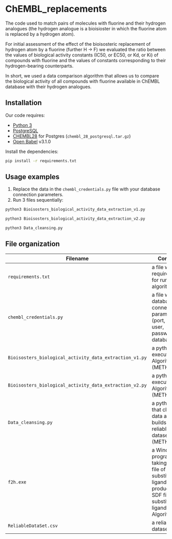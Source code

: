 # ChEMBL_replacements
The code used to match pairs of molecules with fluorine and their hydrogen analogues (the hydrogen analogue is a bioisioster in which the fluorine atom is replaced by a hydrogen atom).

For initial assessment of the effect of the bioisosteric replacement of hydrogen atom by a fluorine (further H → F) we evaluated the ratio between the values of biological activity constants (IC50, or EC50, or Kd, or Ki) of compounds with fluorine and the values of constants corresponding to their hydrogen-bearing counterparts.

In short, we used a data comparison algorithm that allows us to compare the biological activity of all compounds with fluorine available in ChEMBL database with their hydrogen analogues.

## Installation
Our code requires: 
- [Python 3](https://www.python.org/downloads/)
- [PostgreSQL](https://www.postgresql.org/download/)
- [CHEMBL28](https://chembl.gitbook.io/chembl-interface-documentation/downloads) for Postgres (`chembl_28_postgresql.tar.gz`)
- [Open Babel](https://openbabel.org/docs/dev/Installation/install.html) v3.1.0

Install the dependencies:

```sh
pip install -r requirements.txt
```

## Usage examples
1. Replace the data in the `chembl_credentials.py` file with your database connection parameters.
2. Run 3 files sequentially: 
```sh 
python3 Bioisosters_biological_activity_data_extraction_v1.py 
```
```sh 
python3 Bioisosters_biological_activity_data_extraction_v2.py 
```
```sh 
python3 Data_cleansing.py 
```

## File organization

| Filename | Comment |
| ------ | ------ |
| `requirements.txt` | a file with requirements for running algorithm files |
| `chembl_credentials.py` | a file with database connection parameters (port, host, user, password, database) |
| `Bioisosters_biological_activity_data_extraction_v1.py` | a python script executing Algorithm 1 (METHODS)|
| `Bioisosters_biological_activity_data_extraction_v2.py` | a python script executing Algorithm 2 (METHODS)|
| `Data_cleansing.py` | a python script that cleans the data and builds a reliable dataset (METHODS)|
| `f2h.exe` | a Windows program taking a MOL file of F-substituted ligand and producing an SDF file of H-substituted ligand; used in Algorithm_2.py  |
| `ReliableDataSet.csv` | a reliable dataset |
